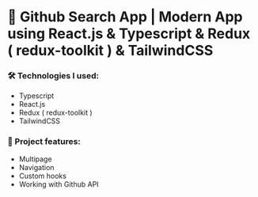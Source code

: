 # 🔎 Github Search App | Modern App using React.js & Typescript & Redux ( redux-toolkit ) & TailwindCSS


### 🛠 Technologies I used:
* Typescript
* React.js
* Redux ( redux-toolkit )
* TailwindCSS

### 🧰 Project features:
* Multipage
* Navigation
* Custom hooks
* Working with Github API 
